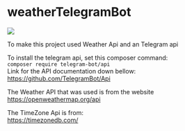 # weatherTelegramBot<br/>
![](https://pbs.twimg.com/media/EvKJFzxWgAMiSFL?format=jpg&name=small)

To make this project  used Weather Api and an Telegram api

To install the telegram api, set this composer command:<br/> 
`composer require telegram-bot/api`<br/>
Link for the API documentation down bellow:<br/>
https://github.com/TelegramBot/Api


The Weather API that was used is from the website<br/>
https://openweathermap.org/api<br/>

The TimeZone Api is from:</br>
https://timezonedb.com/
